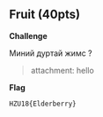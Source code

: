 ## Fruit (40pts)
**Challenge**

Миний дуртай жимс ?
> attachment: hello

**Flag**
```
HZU18{Elderberry}
```
